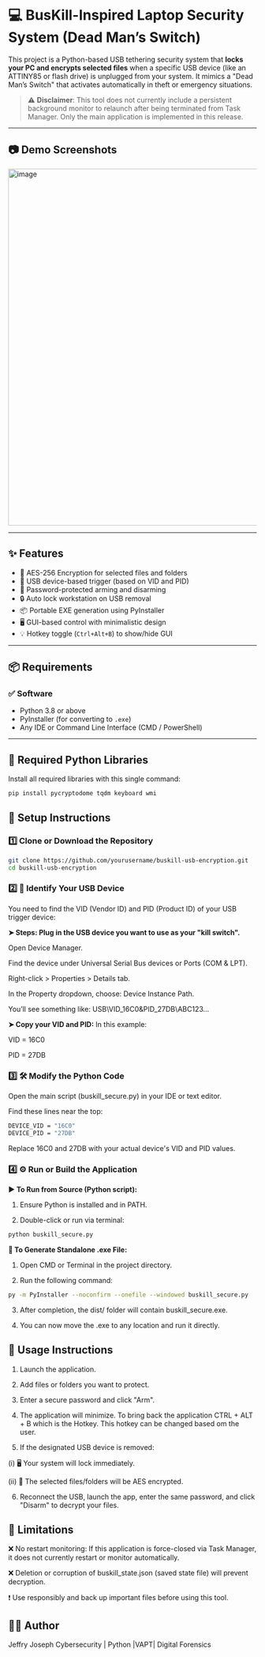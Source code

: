 # 💻 BusKill-Inspired Laptop Security System (Dead Man’s Switch)

This project is a Python-based USB tethering security system that **locks your PC and encrypts selected files** when a specific USB device (like an ATTINY85 or flash drive) is unplugged from your system. It mimics a "Dead Man’s Switch" that activates automatically in theft or emergency situations.

> ⚠️ **Disclaimer**: This tool does not currently include a persistent background monitor to relaunch after being terminated from Task Manager. Only the main application is implemented in this release.

---

## 📷 Demo Screenshots
<img width="745" height="722" alt="image" src="https://github.com/user-attachments/assets/eaf4d2ea-29de-4765-b17d-ffcca7bfcddc" />



---

## ✨ Features

- 🔐 AES-256 Encryption for selected files and folders
- 🔑 USB device-based trigger (based on VID and PID)
- 🧠 Password-protected arming and disarming
- 🔒 Auto lock workstation on USB removal
- 📦 Portable EXE generation using PyInstaller
- 🖥️ GUI-based control with minimalistic design
- 💡 Hotkey toggle (`Ctrl+Alt+B`) to show/hide GUI

---

## 📦 Requirements

### ✅ Software

- Python 3.8 or above  
- PyInstaller (for converting to `.exe`)  
- Any IDE or Command Line Interface (CMD / PowerShell)

---

## 🔧 Required Python Libraries

Install all required libraries with this single command:

```bash
pip install pycryptodome tqdm keyboard wmi

```

## 🧩 Setup Instructions

### 1️⃣ Clone or Download the Repository

```bash
git clone https://github.com/yourusername/buskill-usb-encryption.git
cd buskill-usb-encryption

```

### 2️⃣ 🧪 Identify Your USB Device
You need to find the VID (Vendor ID) and PID (Product ID) of your USB trigger device:

**➤ Steps:
Plug in the USB device you want to use as your "kill switch".**

Open Device Manager.

Find the device under Universal Serial Bus devices or Ports (COM & LPT).

Right-click > Properties > Details tab.

In the Property dropdown, choose: Device Instance Path.

You’ll see something like:
USB\VID_16C0&PID_27DB\ABC123...

**➤ Copy your VID and PID:**
In this example:

VID = 16C0

PID = 27DB

### 3️⃣ 🛠️ Modify the Python Code
Open the main script (buskill_secure.py) in your IDE or text editor.

Find these lines near the top:
```bash
DEVICE_VID = "16C0"
DEVICE_PID = "27DB"

```
Replace 16C0 and 27DB with your actual device's VID and PID values.

### 4️⃣ ⚙️ Run or Build the Application

**▶️ To Run from Source (Python script):**
1. Ensure Python is installed and in PATH.

2. Double-click or run via terminal:
```bash
python buskill_secure.py

```

**🧱 To Generate Standalone .exe File:**
1. Open CMD or Terminal in the project directory.

2. Run the following command:
```bash
py -m PyInstaller --noconfirm --onefile --windowed buskill_secure.py


```
3. After completion, the dist/ folder will contain buskill_secure.exe.

4. You can now move the .exe to any location and run it directly.

## 🔐 Usage Instructions

1. Launch the application.

2. Add files or folders you want to protect.

3. Enter a secure password and click "Arm".

4. The application will minimize. To bring back the application CTRL + ALT + B which is the Hotkey. This hotkey can be changed based om the user.

5. If the designated USB device is removed:

(i)  🖥️ Your system will lock immediately.

(ii) 🔐 The selected files/folders will be AES encrypted.

6. Reconnect the USB, launch the app, enter the same password, and click "Disarm" to decrypt your files.

## 🚫 Limitations
❌ No restart monitoring: If this application is force-closed via Task Manager, it does not currently restart or monitor automatically.

❌ Deletion or corruption of buskill_state.json (saved state file) will prevent decryption.

❗ Use responsibly and back up important files before using this tool.

## 👨‍💻 Author
Jeffry Joseph
Cybersecurity | Python |VAPT| Digital Forensics 
